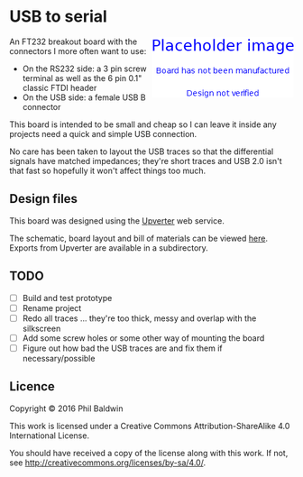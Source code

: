 # USB to serial

<img align="right" src="../_common/PlaceholderImage.png">

An FT232 breakout board with the connectors I more often want to use:

* On the RS232 side: a 3 pin screw terminal as well as the 6 pin 0.1" classic FTDI header
* On the USB side: a female USB B connector

This board is intended to be small and cheap so I can leave it inside any projects need a quick and simple USB connection.

No care has been taken to layout the USB traces so that the differential signals have matched impedances; they're short traces and USB 2.0 isn't that fast so hopefully it won't affect things too much. 

## Design files

This board was designed using the [Upverter](https://upverter.com) web service.

The schematic, board layout and bill of materials can be viewed [here](https://upverter.com/Trebuchetindustries/9bcfd8e23a60948c/USB-to-serial/). Exports from Upverter are available in a subdirectory.

## TODO

* [ ] Build and test prototype
* [ ] Rename project
* [ ] Redo all traces ... they're too thick, messy and overlap with the silkscreen
* [ ] Add some screw holes or some other way of mounting the board
* [ ] Figure out how bad the USB traces are and fix them if necessary/possible

## Licence

Copyright © 2016 Phil Baldwin

This work is licensed under a Creative Commons Attribution-ShareAlike 4.0 International License.

You should have received a copy of the license along with this work. If not, see <http://creativecommons.org/licenses/by-sa/4.0/>.
